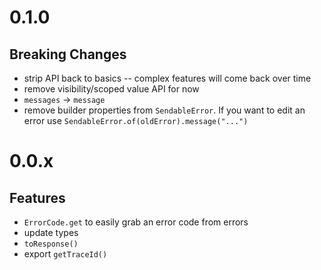 # 0.1.0

## Breaking Changes

- strip API back to basics -- complex features will come back over time
- remove visibility/scoped value API for now
- `messages` -> `message`
- remove builder properties from `SendableError`. If you want to edit an error use `SendableError.of(oldError).message("...")`

# 0.0.x

## Features

- `ErrorCode.get` to easily grab an error code from errors
- update types
- `toResponse()`
- export `getTraceId()`
